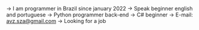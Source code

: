 -> I am programmer in Brazil since january 2022
-> Speak beginner english and portuguese
-> Python programmer back-end
-> C# beginner
-> E-mail: avz.sza@gmail.com
-> Looking for a job

